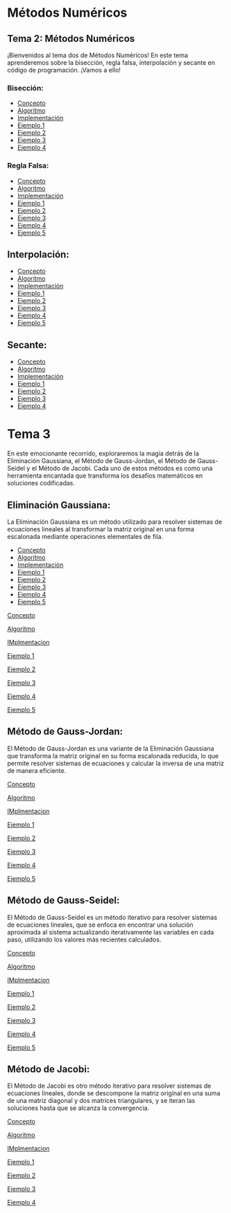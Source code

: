 # Métodos Numéricos

## Tema 2: Métodos Numéricos

¡Bienvenidos al tema dos de Métodos Numéricos! En este tema aprenderemos sobre la bisección, regla falsa, interpolación y secante en código de programación. ¡Vamos a ello!

### Bisección:

- [Concepto](https://github.com/Wenceslaobeni/Metodos-Numericos/blob/381dcbc04ec3e801c807c90af1d8983931125c72/Tema2/Bisecci%C3%B3n/Concepto%20Bis)
- [Algoritmo](https://github.com/Wenceslaobeni/Metodos-Numericos/blob/249e52db91cc6b85bb2d49cbcc25105fac039f7b/Tema2/Bisección/Algoritmo)
- [Implementación](https://github.com/Wenceslaobeni/Metodos-Numericos/blob/66a94e951eb2ae2f5dbf0ec1e46345ee95722296/Tema2/Bisecci%C3%B3n/implementaci%C3%B3n%20del%20m%C3%A9todo%20de%20la%20bisecci%C3%B3n)
- [Ejemplo 1](https://github.com/Wenceslaobeni/Metodos-Numericos/blob/f7856b09c7ea9b570e076de4754189e074f06bb2/Tema2/Bisección/Bisección%20ejemplo%201)
- [Ejemplo 2](https://github.com/Wenceslaobeni/Metodos-Numericos/blob/f7856b09c7ea9b570e076de4754189e074f06bb2/Tema2/Bisección/Bisección%202)
- [Ejemplo 3](https://github.com/Wenceslaobeni/Metodos-Numericos/blob/f7856b09c7ea9b570e076de4754189e074f06bb2/Tema2/Bisección/Bisección%203)
- [Ejemplo 4](https://github.com/Wenceslaobeni/Metodos-Numericos/blob/f7856b09c7ea9b570e076de4754189e074f06bb2/Tema2/Bisección/Bisección%204)

### Regla Falsa:

- [Concepto](https://github.com/Wenceslaobeni/Metodos-Numericos/tree/4acf1f26a2f5e13b352993a04d4794c370ef7f42/Tema2/Regla%20Falsa)
- [Algoritmo](https://github.com/Wenceslaobeni/Metodos-Numericos/blob/930b174754eb62b332e4730ccb9b93528c885c79/Tema2/Regla%20Falsa/Algoritmo)
- [Implementación](https://github.com/Wenceslaobeni/Metodos-Numericos/blob/5032eeb846c0d917b62fccb2cfa948af08a4f144/Tema2/Regla%20Falsa/Implementación)
- [Ejemplo 1](https://github.com/Wenceslaobeni/Metodos-Numericos/blob/bd7258ba281ce363d98e9784816f50d177d7c74d/Tema2/Regla%20Falsa/Regla%20Falsa)
- [Ejemplo 2](https://github.com/Wenceslaobeni/Metodos-Numericos/blob/bd7258ba281ce363d98e9784816f50d177d7c74d/Tema2/Regla%20Falsa/Regla%20Falsa%202)
- [Ejemplo 3](https://github.com/Wenceslaobeni/Metodos-Numericos/blob/bd7258ba281ce363d98e9784816f50d177d7c74d/Tema2/Regla%20Falsa/Regla%20Falsa%203)
- [Ejemplo 4](https://github.com/Wenceslaobeni/Metodos-Numericos/blob/bd7258ba281ce363d98e9784816f50d177d7c74d/Tema2/Regla%20Falsa/Regla%20Falsa%204)
- [Ejemplo 5](https://github.com/Wenceslaobeni/Metodos-Numericos/blob/bd7258ba281ce363d98e9784816f50d177d7c74d/Tema2/Regla%20Falsa/Regla%20Falsa%205)

## Interpolación:

- [Concepto](https://github.com/Wenceslaobeni/Metodos-Numericos/blob/65eb4df9ed0b970643e1a9a75e273e56d41ef5af/Tema2/Interpolación/Concepto)
- [Algoritmo](https://github.com/Wenceslaobeni/Metodos-Numericos/blob/65eb4df9ed0b970643e1a9a75e273e56d41ef5af/Tema2/Interpolación/Algoritmo)
- [Implementación](https://github.com/Wenceslaobeni/Metodos-Numericos/blob/65eb4df9ed0b970643e1a9a75e273e56d41ef5af/Tema2/Interpolación/Implementación)
- [Ejemplo 1](https://github.com/Wenceslaobeni/Metodos-Numericos/blob/65eb4df9ed0b970643e1a9a75e273e56d41ef5af/Tema2/Interpolación/Interpolación%201)
- [Ejemplo 2](https://github.com/Wenceslaobeni/Metodos-Numericos/blob/65eb4df9ed0b970643e1a9a75e273e56d41ef5af/Tema2/Interpolación/Interpolación%202)
- [Ejemplo 3](https://github.com/Wenceslaobeni/Metodos-Numericos/blob/65eb4df9ed0b970643e1a9a75e273e56d41ef5af/Tema2/Interpolación/Interpolación%203)
- [Ejemplo 4](https://github.com/Wenceslaobeni/Metodos-Numericos/blob/65eb4df9ed0b970643e1a9a75e273e56d41ef5af/Tema2/Interpolación/Interpolación%204)
- [Ejemplo 5](https://github.com/Wenceslaobeni/Metodos-Numericos/blob/65eb4df9ed0b970643e1a9a75e273e56d41ef5af/Tema2/Interpolación/Interpolación%205)

 ## Secante:

- [Concepto](https://github.com/Wenceslaobeni/Metodos-Numericos/blob/3c5657d79d530f2f4c55f1273e0abd636a0e5f39/Tema2/Secante/Concepto)
- [Algoritmo](https://github.com/Wenceslaobeni/Metodos-Numericos/blob/3c5657d79d530f2f4c55f1273e0abd636a0e5f39/Tema2/Secante/Algoritmo)
- [Implementación](https://github.com/Wenceslaobeni/Metodos-Numericos/blob/3c5657d79d530f2f4c55f1273e0abd636a0e5f39/Tema2/Secante/Implementaci%C3%B3n)
- [Ejemplo 1](https://github.com/Wenceslaobeni/Metodos-Numericos/blob/3c5657d79d530f2f4c55f1273e0abd636a0e5f39/Tema2/Secante/secante%201)
- [Ejemplo 2](https://github.com/Wenceslaobeni/Metodos-Numericos/blob/3c5657d79d530f2f4c55f1273e0abd636a0e5f39/Tema2/Secante/secante%202)
- [Ejemplo 3](https://github.com/Wenceslaobeni/Metodos-Numericos/blob/3c5657d79d530f2f4c55f1273e0abd636a0e5f39/Tema2/Secante/secante%203)
- [Ejemplo 4](https://github.com/Wenceslaobeni/Metodos-Numericos/blob/3c5657d79d530f2f4c55f1273e0abd636a0e5f39/Tema2/Secante/secante%204)


 


# Tema 3 
En este emocionante recorrido, exploraremos la magia detrás de la Eliminación Gaussiana, el Método de Gauss-Jordan, el Método de Gauss-Seidel y
el Método de Jacobi. Cada uno de estos métodos es como una herramienta encantada que transforma los desafíos matemáticos en soluciones codificadas. 

## Eliminación Gaussiana:

La Eliminación Gaussiana es un método utilizado para resolver sistemas de ecuaciones lineales al transformar la matriz original en una forma escalonada mediante operaciones elementales de fila.
- [Concepto](https://github.com/Wenceslaobeni/Metodos-Numericos/tree/c89d12ddccf7511326335f5f8b9bbcaf75638a80)
- [Algoritmo](https://github.com/Wenceslaobeni/Metodos-Numericos/blob/04843ec44a773bea45e21fb79542ed8a3f3aa706/Algortimo)
- [Implementación](https://github.com/Wenceslaobeni/Metodos-Numericos/blob/e63dcef2fe2f1bbe0fd803b9fa00240717419dca/implementaci%C3%B3n%20del%20m%C3%A9todo%20de%20la%20bisecci%C3%B3n)
- [Ejemplo 1](https://github.com/Wenceslaobeni/Metodos-Numericos/blob/3d6c0781a34e7a6c59b61830e271b65e9d6826d8/Tema%203/Eliminaci%C3%B3n%20Gaussiana/Eliminaci%C3%B3n%20Gaussiana%201)
- [Ejemplo 2](https://github.com/Wenceslaobeni/Metodos-Numericos/blob/20aefc97df8e3798eca94c83051151fee692f658/Tema%203/Eliminaci%C3%B3n%20Gaussiana/Eliminaci%C3%B3n%20Gaussiana%202)
- [Ejemplo 3](https://github.com/Wenceslaobeni/Metodos-Numericos/blob/8ac86a8f36d41f859f9a54a6c8712e553e49e61e/Tema%203/Eliminaci%C3%B3n%20Gaussiana/Eliminaci%C3%B3n%20Gaussiana%203)
- [Ejemplo 4](https://github.com/Wenceslaobeni/Metodos-Numericos/blob/3e7c33764b7588a004eefdbcd23c3aecd83e861f/Tema%203/Eliminaci%C3%B3n%20Gaussiana/Eliminaci%C3%B3n%20Gaussiana%204)
- [Ejemplo 5](https://github.com/Wenceslaobeni/Metodos-Numericos/blob/46fc775b08f6aa78228c60c2fdda228b93edc86e/Tema%203/Eliminaci%C3%B3n%20Gaussiana/Eliminaci%C3%B3n%20Gaussiana%205)


 [Concepto](https://github.com/Wenceslaobeni/Metodos-Numericos/tree/c89d12ddccf7511326335f5f8b9bbcaf75638a80)

 [Algoritmo](https://github.com/Wenceslaobeni/Metodos-Numericos/blob/04843ec44a773bea45e21fb79542ed8a3f3aa706/Algortimo)

 [IMplmentacion](https://github.com/Wenceslaobeni/Metodos-Numericos/blob/e63dcef2fe2f1bbe0fd803b9fa00240717419dca/implementaci%C3%B3n%20del%20m%C3%A9todo%20de%20la%20bisecci%C3%B3n)

[Ejemplo 1](https://github.com/Wenceslaobeni/Metodos-Numericos/blob/3d6c0781a34e7a6c59b61830e271b65e9d6826d8/Tema%203/Eliminaci%C3%B3n%20Gaussiana/Eliminaci%C3%B3n%20Gaussiana%201)

[Ejemplo 2](https://github.com/Wenceslaobeni/Metodos-Numericos/blob/20aefc97df8e3798eca94c83051151fee692f658/Tema%203/Eliminaci%C3%B3n%20Gaussiana/Eliminaci%C3%B3n%20Gaussiana%202)

[Ejemplo 3](https://github.com/Wenceslaobeni/Metodos-Numericos/blob/8ac86a8f36d41f859f9a54a6c8712e553e49e61e/Tema%203/Eliminaci%C3%B3n%20Gaussiana/Eliminaci%C3%B3n%20Gaussiana%203)

[Ejemplo 4](https://github.com/Wenceslaobeni/Metodos-Numericos/blob/3e7c33764b7588a004eefdbcd23c3aecd83e861f/Tema%203/Eliminaci%C3%B3n%20Gaussiana/Eliminaci%C3%B3n%20Gaussiana%204)

[Ejemplo 5](https://github.com/Wenceslaobeni/Metodos-Numericos/blob/46fc775b08f6aa78228c60c2fdda228b93edc86e/Tema%203/Eliminaci%C3%B3n%20Gaussiana/Eliminaci%C3%B3n%20Gaussiana%205)
 

## Método de Gauss-Jordan:
El Método de Gauss-Jordan es una variante de la Eliminación Gaussiana que transforma la matriz original en su forma escalonada reducida, lo que permite resolver sistemas de ecuaciones y calcular la inversa de una matriz de manera eficiente.

 [Concepto](https://github.com/Wenceslaobeni/Metodos-Numericos/tree/c89d12ddccf7511326335f5f8b9bbcaf75638a80)

 [Algoritmo](https://github.com/Wenceslaobeni/Metodos-Numericos/blob/04843ec44a773bea45e21fb79542ed8a3f3aa706/Algortimo)

 [IMplmentacion](https://github.com/Wenceslaobeni/Metodos-Numericos/blob/e63dcef2fe2f1bbe0fd803b9fa00240717419dca/implementaci%C3%B3n%20del%20m%C3%A9todo%20de%20la%20bisecci%C3%B3n)

[Ejemplo 1](https://github.com/Wenceslaobeni/Metodos-Numericos/blob/b09752b1d82c0034a040444ff867072d2a2c4be6/Tema%203/M%C3%A9todo%20de%20Gauss-Jordan/M%C3%A9todo%20de%20Gauss-Jordan%201)

[Ejemplo 2](https://github.com/Wenceslaobeni/Metodos-Numericos/blob/888ddc99266b7ec3f3a468d17caba9743537dcee/Tema%203/M%C3%A9todo%20de%20Gauss-Jordan/M%C3%A9todo%20de%20Gauss-Jordan%202)

[Ejemplo 3](https://github.com/Wenceslaobeni/Metodos-Numericos/blob/6f37ba499c0ae29a5479353da38f98d780fdbc70/Tema%203/M%C3%A9todo%20de%20Gauss-Jordan/M%C3%A9todo%20de%20Gauss-Jordan%203)

[Ejemplo 4](https://github.com/Wenceslaobeni/Metodos-Numericos/blob/217363d123a60d19ba4a72907742ae1d68e35ee3/Tema%203/M%C3%A9todo%20de%20Gauss-Jordan/M%C3%A9todo%20de%20Gauss-Jordan%204)

[Ejemplo 5](https://github.com/Wenceslaobeni/Metodos-Numericos/blob/457d39b6f7ef11e6c49e2507e3a7f5a2f2b6310a/Tema%203/M%C3%A9todo%20de%20Gauss-Jordan/M%C3%A9todo%20de%20Gauss-Jordan%205)

## Método de Gauss-Seidel:

El Método de Gauss-Seidel es un método iterativo para resolver sistemas de ecuaciones lineales, que se enfoca en encontrar una solución aproximada al sistema actualizando iterativamente las variables en cada paso, utilizando los valores más recientes calculados.

 [Concepto](https://github.com/Wenceslaobeni/Metodos-Numericos/tree/c89d12ddccf7511326335f5f8b9bbcaf75638a80)

 [Algoritmo](https://github.com/Wenceslaobeni/Metodos-Numericos/blob/04843ec44a773bea45e21fb79542ed8a3f3aa706/Algortimo)

 [IMplmentacion](https://github.com/Wenceslaobeni/Metodos-Numericos/blob/e63dcef2fe2f1bbe0fd803b9fa00240717419dca/implementaci%C3%B3n%20del%20m%C3%A9todo%20de%20la%20bisecci%C3%B3n)

[Ejemplo 1](https://github.com/Wenceslaobeni/Metodos-Numericos/blob/d6744445d525b601762cdc49bd032773d7da6996/Tema%203/M%C3%A9todo%20de%20Gauss-Seidel/M%C3%A9todo%20de%20Gauss-Seidel%201)

[Ejemplo 2](https://github.com/Wenceslaobeni/Metodos-Numericos/blob/d6744445d525b601762cdc49bd032773d7da6996/Tema%203/M%C3%A9todo%20de%20Gauss-Seidel/M%C3%A9todo%20de%20Gauss-Seidel%202)

[Ejemplo 3](https://github.com/Wenceslaobeni/Metodos-Numericos/blob/d6744445d525b601762cdc49bd032773d7da6996/Tema%203/M%C3%A9todo%20de%20Gauss-Seidel/M%C3%A9todo%20de%20Gauss-Seidel%203)

[Ejemplo 4](https://github.com/Wenceslaobeni/Metodos-Numericos/blob/d6744445d525b601762cdc49bd032773d7da6996/Tema%203/M%C3%A9todo%20de%20Gauss-Seidel/M%C3%A9todo%20de%20Gauss-Seidel%204)

[Ejemplo 5](https://github.com/Wenceslaobeni/Metodos-Numericos/blob/d6744445d525b601762cdc49bd032773d7da6996/Tema%203/M%C3%A9todo%20de%20Gauss-Seidel/M%C3%A9todo%20de%20Gauss-Seidel%205)

## Método de Jacobi:

El Método de Jacobi es otro método iterativo para resolver sistemas de ecuaciones lineales, donde se descompone la matriz original en una suma de una matriz diagonal y dos matrices triangulares, y se iteran las soluciones hasta que se alcanza la convergencia.


 [Concepto](https://github.com/Wenceslaobeni/Metodos-Numericos/tree/c89d12ddccf7511326335f5f8b9bbcaf75638a80)

 [Algoritmo](https://github.com/Wenceslaobeni/Metodos-Numericos/blob/04843ec44a773bea45e21fb79542ed8a3f3aa706/Algortimo)

 [IMplmentacion](https://github.com/Wenceslaobeni/Metodos-Numericos/blob/e63dcef2fe2f1bbe0fd803b9fa00240717419dca/implementaci%C3%B3n%20del%20m%C3%A9todo%20de%20la%20bisecci%C3%B3n)
 
[Ejemplo 1](https://github.com/Wenceslaobeni/Metodos-Numericos/blob/6964721b83f4d32f02959be8b2635980572cf49e/Tema%203/M%C3%A9todo%20de%20Jacobi/M%C3%A9todo%20de%20Jacobi%201)

[Ejemplo 2](https://github.com/Wenceslaobeni/Metodos-Numericos/blob/9daac79ebe3015326652f3ce084d9c2116031bfe/Tema%203/M%C3%A9todo%20de%20Jacobi/M%C3%A9todo%20de%20Jacobi%202)

[Ejemplo 3](https://github.com/Wenceslaobeni/Metodos-Numericos/blob/d62400070817ba4c0a7f52385d24bebed30f398e/Tema%203/M%C3%A9todo%20de%20Jacobi/M%C3%A9todo%20de%20Jacobi%203)

[Ejemplo 4](https://github.com/Wenceslaobeni/Metodos-Numericos/blob/7d6b8be35bd62a9aafbb94b69b22f2edd9514f03/Tema%203/M%C3%A9todo%20de%20Jacobi/M%C3%A9todo%20de%20Jacobi%204)










